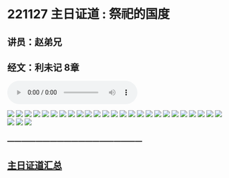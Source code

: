 # 221127 主日证道 :  祭祀的国度
## 讲员：赵弟兄
## 经文：利未记 8章
<audio controls src="./221127.mp3"></audio>

![](1.jpg)
![](2.jpg)
![](3.jpg)
![](4.jpg)
![](5.jpg)
![](6.jpg)
![](7.jpg)
![](8.jpg)
![](9.jpg)
![](10.jpg)
![](11.jpg)
![](12.jpg)
![](13.jpg)
![](14.jpg)
![](15.jpg)
![](16.jpg)
![](17.jpg)
![](18.jpg)
![](19.jpg)
![](20.jpg)
![](21.jpg)
![](22.jpg)
![](23.jpg)
![](24.jpg)
![](25.jpg)
![](26.jpg)
![](27.jpg)
![](28.jpg)


### ———————————————————

## [主日证道汇总](https://nccchurch.github.io/Sermons/)
